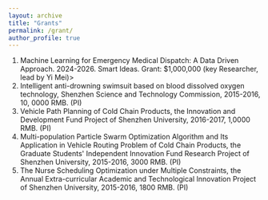 ```yaml
---
layout: archive
title: "Grants"
permalink: /grant/
author_profile: true
---
```

<ol>
<li> Machine Learning for Emergency Medical Dispatch: A Data Driven Approach. 2024-2026. Smart Ideas. Grant: $1,000,000 (key Researcher, lead by Yi Mei)></li>
<li> Intelligent anti-drowning swimsuit based on blood dissolved oxygen technology, Shenzhen Science and Technology Commission, 2015-2016, 10, 0000 RMB. (PI)</li>
<li> Vehicle Path Planning of Cold Chain Products, the Innovation and Development Fund Project of Shenzhen University, 2016-2017, 1,0000 RMB. (PI)</li>  
<li> Multi-population Particle Swarm Optimization Algorithm and Its Application in Vehicle Routing Problem of Cold Chain Products, the Graduate Students' Independent Innovation Fund Research Project of Shenzhen University, 2015-2016, 3000 RMB. (PI)</li>   
<li> The Nurse Scheduling Optimization under Multiple Constraints, the Annual Extra-curricular Academic and Technological Innovation Project of Shenzhen University, 2015-2016, 1800 RMB. (PI)</li>
</ol>


